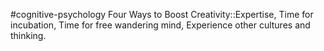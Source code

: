 #cognitive-psychology 
Four Ways to Boost Creativity::Expertise, Time for incubation, Time for free wandering mind, Experience other cultures and thinking. 